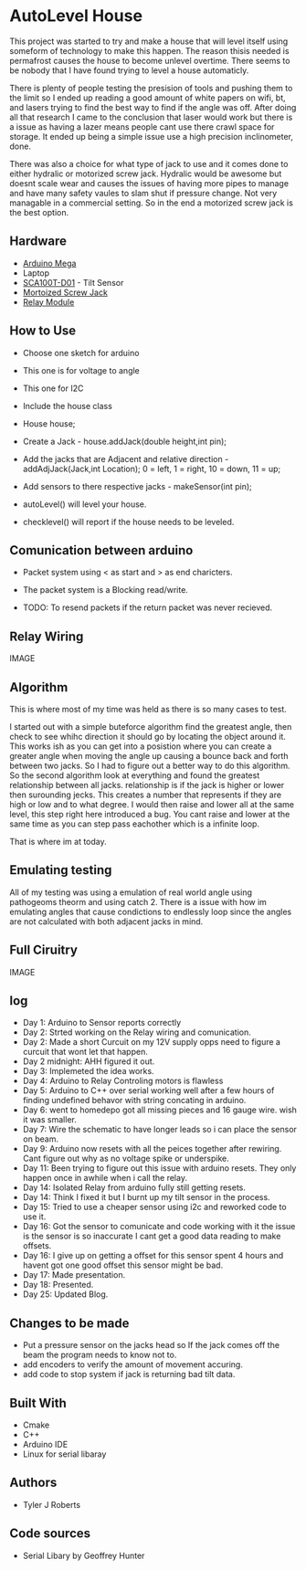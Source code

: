 # AutoLevel House

This project was started to try and make a house that will level itself using someform of technology to make this happen. The reason thisis needed is permafrost causes the house to become unlevel overtime. There seems to be nobody that I have found trying to level a house automaticly.

There is plenty of people testing the presision of tools and pushing them to the limit so I ended up reading a good amount of white papers on wifi, bt, and lasers trying to find the best way to find if the angle was off. After doing all that research I came to the conclusion that laser would work but there is a issue as having a lazer means people cant use there crawl space for storage. It ended up being a simple issue use a high precision inclinometer, done. 

There was also a choice for what type of jack to use and it comes done to either hydralic or motorized screw jack. Hydralic would be awesome but doesnt scale wear and causes the issues of having more pipes to manage and have many safety vaules to slam shut if pressure change. Not very managable in a commercial setting. So in the end a motorized screw jack is the best option.

## Hardware
* [Arduino Mega](https://store.arduino.cc/arduino-mega-2560-rev3)
* Laptop
* [SCA100T-D01](https://www.murata.com/en-us/products/sensor/guide/sensorguide3/sensorguide/sca100t-d01) - Tilt Sensor
* [Mortoized Screw Jack](https://www.alibaba.com/showroom/motorized-screw-jack.html)
* [Relay Module](https://www.amazon.com/gp/product/B00PU1EUMI/ref=crt_ewc_title_huc_2?ie=UTF8&psc=1&smid=A10DEFS1051Y1M)

## How to Use
* Choose one sketch for arduino
* This one is for voltage to angle
* This one for I2C

* Include the house class
* House house; 
* Create a Jack - house.addJack(double height,int pin);
* Add the jacks that are Adjacent and relative direction - addAdjJack(Jack,int Location); 0 = left, 1 = right, 10 = down, 11 = up;
* Add sensors to there respective jacks - makeSensor(int pin);
* autoLevel() will level your house.
* checklevel() will report if the house needs to be leveled.

## Comunication between arduino
* Packet system using < as start and > as end charicters.
* The packet system is a Blocking read/write.

* TODO: To resend packets if the return packet was never recieved.
## Relay Wiring

IMAGE

## Algorithm

This is where most of my time was held as there is so many cases to test.

I started out with a simple buteforce algorithm find the greatest angle, then check to see whihc direction it should go by locating the object around it.
This works ish as you can get into a posistion where you can create a greater angle when moving the angle up causing a bounce back and forth between two jacks.
So I had to figure out a better way to do this algorithm.
So the second algorithm look at everything and found the greatest relationship between all jacks.
relationship is if the jack is higher or lower then surounding jecks. This creates a number that represents if they are high or low and to what degree.
I would then raise and lower all at the same level, this step right here introduced a bug.
You cant raise and lower at the same time as you can step pass eachother which is a infinite loop.

That is where im at today.

## Emulating testing

All of my testing was using a emulation of real world angle using pathogeoms theorm and using catch 2.
There is a issue with how im emulating angles that cause condictions to endlessly loop since the angles are not calculated with both adjacent jacks in mind.

## Full Ciruitry

IMAGE

## log

* Day 1: Arduino to Sensor reports correctly
* Day 2: Strted working on the Relay wiring and comunication.
* Day 2: Made a short Curcuit on my 12V supply opps need to figure a curcuit that wont let that happen.
* Day 2 midnight: AHH figured it out.
* Day 3: Implemeted the idea works.
* Day 4: Arduino to Relay Controling motors is flawless
* Day 5: Arduino to C++ over serial working well after a few hours of finding undefined behavor with string concating in arduino.
* Day 6: went to homedepo got all missing pieces and 16 gauge wire. wish it was smaller.
* Day 7: Wire the schematic to have longer leads so i can place the sensor on beam.
* Day 9: Arduino now resets with all the peices together after rewiring. Cant figure out why as no voltage spike or underspike.
* Day 11: Been trying to figure out this issue with arduino resets. They only happen once in awhile when i call the relay.
* Day 14: Isolated Relay from arduino fully still getting resets.
* Day 14: Think I fixed it but I burnt up my tilt sensor in the process.
* Day 15: Tried to use a cheaper sensor using i2c and reworked code to use it.
* Day 16: Got the sensor to comunicate and code working with it the issue is the sensor is so inaccurate I cant get a good data reading to make offsets.
* Day 16: I give up on getting a offset for this sensor spent 4 hours and havent got one good offset this sensor might be bad.
* Day 17: Made presentation.
* Day 18: Presented.
* Day 25: Updated Blog.


## Changes to be made

* Put a pressure sensor on the jacks head so If the jack comes off the beam the program needs to know not to.
* add encoders to verify the amount of movement accuring.
* add code to stop system if jack is returning bad tilt data.

## Built With

* Cmake
* C++
* Arduino IDE
* Linux for serial libaray

## Authors

* Tyler J Roberts

## Code sources
* Serial Libary by Geoffrey Hunter

